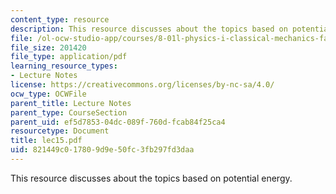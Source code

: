 ```yaml
---
content_type: resource
description: This resource discusses about the topics based on potential energy.
file: /ol-ocw-studio-app/courses/8-01l-physics-i-classical-mechanics-fall-2005/821449c017809d9e50fc3fb297fd3daa_lec15.pdf
file_size: 201420
file_type: application/pdf
learning_resource_types:
- Lecture Notes
license: https://creativecommons.org/licenses/by-nc-sa/4.0/
ocw_type: OCWFile
parent_title: Lecture Notes
parent_type: CourseSection
parent_uid: ef5d7853-04dc-089f-760d-fcab84f25ca4
resourcetype: Document
title: lec15.pdf
uid: 821449c0-1780-9d9e-50fc-3fb297fd3daa
---
```

This resource discusses about the topics based on potential energy.